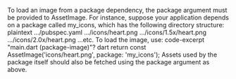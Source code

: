 To load an image from a package dependency,
the package argument must be provided to AssetImage.
For instance, suppose your application depends on a package
called my_icons, which has the following directory structure:
plaintext
.../pubspec.yaml
.../icons/heart.png
.../icons/1.5x/heart.png
.../icons/2.0x/heart.png
...etc.
To load the image, use:
code-excerpt "main.dart (package-image)"?
dart
return const AssetImage('icons/heart.png', package: 'my_icons');
Assets used by the package itself should also be fetched
using the package argument as above.
